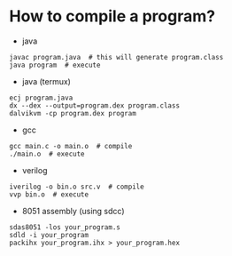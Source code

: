 # How to compile a program?

- java
```
javac program.java  # this will generate program.class
java program  # execute
```

- java (termux)
```
ecj program.java
dx --dex --output=program.dex program.class
dalvikvm -cp program.dex program
```

- gcc
```
gcc main.c -o main.o  # compile
./main.o  # execute
```

- verilog
```
iverilog -o bin.o src.v  # compile
vvp bin.o  # execute
```

- 8051 assembly (using sdcc)
```
sdas8051 -los your_program.s
sdld -i your_program
packihx your_program.ihx > your_program.hex
```
